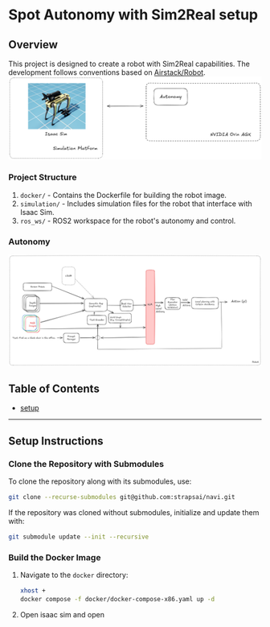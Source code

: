 # Spot Autonomy with Sim2Real setup
## Overview
This project is designed to create a robot with Sim2Real capabilities. The development follows conventions based on [Airstack/Robot](https://github.com/castacks/AirStack/tree/develop/robot).
![img.png](asset/hitl.png)


### Project Structure
1. `docker/` - Contains the Dockerfile for building the robot image.
2. `simulation/` - Includes simulation files for the robot that interface with Isaac Sim.
3. `ros_ws/` - ROS2 workspace for the robot's autonomy and control.

### Autonomy
![Architecture Diagram](asset/arch.png)


## Table of Contents
- [setup](#setup-instructions)


---

## Setup Instructions

### Clone the Repository with Submodules
To clone the repository along with its submodules, use:
```bash
git clone --recurse-submodules git@github.com:strapsai/navi.git
```
If the repository was cloned without submodules, initialize and update them with:
```bash
git submodule update --init --recursive
```

### Build the Docker Image
1. Navigate to the `docker` directory:
   ```bash
   xhost +
   docker compose -f docker/docker-compose-x86.yaml up -d
   ```
2. Open isaac sim and open 
   
